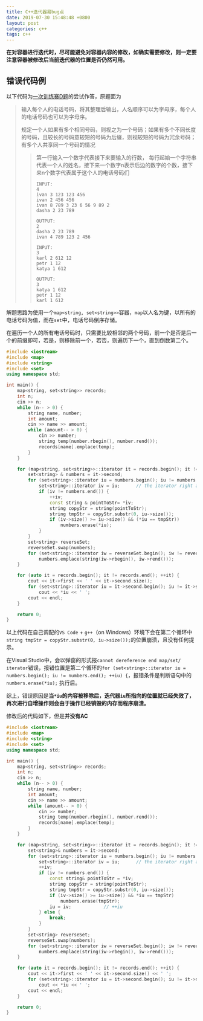 ```yaml
---
title: C++迭代器易bug点
date: 2019-07-30 15:48:48 +0800
layout: post
categories: c++
tags: c++
---
```


**在对容器进行迭代时，尽可能避免对容器内容的修改，如确实需要修改，则一定要注意容器被修改后当前迭代器的位置是否仍然可用。**

## 错误代码例

以下代码为[一次训练赛D题](http://codeforces.com/gym/247981/problem/D)的尝试作答，原题面为

> 输入每个人的电话号码，将其整理后输出，人名顺序可以为字母序，每个人的电话号码也可以为字母序。
>
> 规定一个人如果有多个相同号码，则视之为一个号码；如果有多个不同长度的号码，且较长的号码意较短的号码为后缀，则视较短的号码为冗余号码；有多个人共享同一个号码的情况
>
> > 第一行输入一个数字代表接下来要输入的行数，
> > 每行起始一个字符串代表一个人的姓名，接下来一个数字n表示后边的数字的个数，接下来n个数字代表属于这个人的电话号码们
> >
> > ```
> > INPUT:
> > 4
> > ivan 3 123 123 456
> > ivan 2 456 456
> > ivan 8 789 3 23 6 56 9 89 2
> > dasha 2 23 789
> > 
> > OUTPUT:
> > 2
> > dasha 2 23 789 
> > ivan 4 789 123 2 456 
> > ```
> >
> > ```
> > INPUT:
> > 3
> > karl 2 612 12
> > petr 1 12
> > katya 1 612
> > 
> > OUTPUT:
> > 3
> > katya 1 612 
> > petr 1 12 
> > karl 1 612 
> > ```

 解题思路为使用一个`map<string, set<string>>`容器，`map`以人名为键，以所有的电话号码为值，而在`set`中，电话号码倒序存储。

在遍历一个人的所有电话号码时，只需要比较相邻的两个号码，前一个是否是后一个的前缀即可，若是，则移除前一个，若否，则遍历下一个，直到倒数第二个。

```c++
#include <iostream>
#include <map>
#include <string>
#include <set>
using namespace std;

int main() {
    map<string, set<string>> records;
    int n;
    cin >> n;
    while (n-- > 0) {
        string name, number;
        int amount;
        cin >> name >> amount;
        while (amount-- > 0) {
            cin >> number;
            string temp(number.rbegin(), number.rend());
            records[name].emplace(temp);
        }
    }

    for (map<string, set<string>>::iterator it = records.begin(); it != records.end(); ++it) {
        set<string> & numbers = it->second;
        for (set<string>::iterator iu = numbers.begin(); iu != numbers.end(); ++iu) {
            set<string>::iterator iv = iu;		// the iterator right adjacent to iu
            if (iv != numbers.end()) {
                ++iv;
                const string & pointToStr= *iv;
                string copyStr = string(pointToStr);
                string tmpStr = copyStr.substr(0, iu->size());
                if (iv->size() >= iu->size() && (*iu == tmpStr))
                    numbers.erase(*iu);
            }
        }
        set<string> reverseSet;
        reverseSet.swap(numbers);
        for (set<string>::iterator iw = reverseSet.begin(); iw != reverseSet.end(); ++iw)
            numbers.emplace(string(iw->rbegin(), iw->rend()));
    }

    for (auto it = records.begin(); it != records.end(); ++it) {
        cout << it->first << ' ' << it->second.size();
        for (set<string>::iterator iu = it->second.begin(); iu != it->second.end(); ++iu)
            cout << *iu << ' ';
        cout << endl;
    }

    return 0;
}
```

以上代码在自己调配的`VS Code` + `g++`（on Windows）环境下会在第二个循环中`string tmpStr = copyStr.substr(0, iu->size());`的位置崩溃，且没有任何提示。

在Visual Studio中，会以弹窗的形式报`cannot dereference end map/set/ iterator`错误，报错位置是第二个循环的`for (set<string>::iterator iu = numbers.begin(); iu != numbers.end(); ++iu) {`，报错条件是判断语句中的`numbers.erase(*iu);` 执行后。

综上，错误原因是**当`*iu`的内容被移除后，迭代器`iu`所指向的位置就已经失效了，再次进行自增操作则会由于操作已经销毁的内存而程序崩溃。**

修改后的代码如下，但是**并没有AC**

```C++
#include <iostream>
#include <map>
#include <string>
#include <set>
using namespace std;

int main() {
	map<string, set<string>> records;
	int n;
	cin >> n;
	while (n-- > 0) {
		string name, number;
		int amount;
		cin >> name >> amount;
		while (amount-- > 0) {
			cin >> number;
			string temp(number.rbegin(), number.rend());
			records[name].emplace(temp);
		}
	}

	for (map<string, set<string>>::iterator it = records.begin(); it != records.end(); ++it) {
		set<string>& numbers = it->second;
		for (set<string>::iterator iu = numbers.begin(); iu != numbers.end(); ) {
			set<string>::iterator iv = iu;		// the iterator right adjacent to iu
			++iv;
			if (iv != numbers.end()) {
				const string& pointToStr = *iv;
				string copyStr = string(pointToStr);
				string tmpStr = copyStr.substr(0, iu->size());
				if (iv->size() >= iu->size() && *iu == tmpStr)
					numbers.erase(tmpStr);
				iu = iv;			// ++iu
			} else {
				break;
			}
		}
		set<string> reverseSet;
		reverseSet.swap(numbers);
		for (set<string>::iterator iw = reverseSet.begin(); iw != reverseSet.end(); ++iw)
			numbers.emplace(string(iw->rbegin(), iw->rend()));
	}

	for (auto it = records.begin(); it != records.end(); ++it) {
		cout << it->first << ' ' << it->second.size() << ' ';
		for (set<string>::iterator iu = it->second.begin(); iu != it->second.end(); ++iu)
			cout << *iu << ' ';
		cout << endl;
	}

	return 0;
}
```
